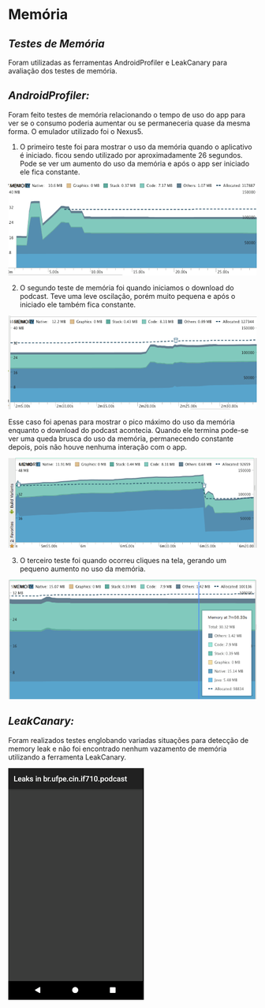 **Memória**
==========

***Testes de Memória***
----------

Foram utilizadas as ferramentas AndroidProfiler e LeakCanary para avaliação dos testes de memória. 

***AndroidProfiler:***
-------------

Foram feito testes de memória relacionando o tempo de uso do app para ver se o consumo poderia aumentar ou se permaneceria quase da mesma forma. O emulador utilizado foi o Nexus5.

 1. O primeiro teste foi para mostrar o uso da memória quando o aplicativo é iniciado. ficou sendo utilizado por aproximadamente 26 segundos. Pode se ver um aumento do uso da memória e após o app ser iniciado ele fica constante. 
 
 ![memoria_aplicativo_iniciado](images/memoria_aplicativo_iniciado.png)
 
 2. O segundo teste de memória foi quando iniciamos o download do podcast. Teve uma leve oscilação, porém muito pequena e após o iniciado ele também fica constante.
 
 
![memoria_download_iniciado](images/memoria_download_iniciado.png)

Esse caso foi apenas para mostrar o pico máximo do uso da memória enquanto o download do podcast acontecia. Quando ele termina pode-se ver uma queda brusca do uso da memória, permanecendo constante depois, pois não houve nenhuma interação com o app. 

![memoria_pico_download](images/memoria_pico_download.png)

 3. O terceiro teste foi quando ocorreu cliques na tela, gerando um pequeno aumento no uso da memória. 

![Memoria](images/Memoria.png)

***LeakCanary:***
--------------------

Foram realizados testes englobando variadas situações para detecção de memory leak e não foi encontrado nenhum vazamento de memória utilizando a ferramenta LeakCanary.

![leak_canary](images/leak_canary.png)
